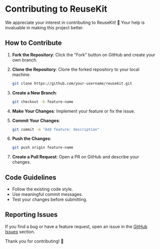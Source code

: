 # Contributing to ReuseKit

We appreciate your interest in contributing to ReuseKit! 🚀 Your help is invaluable in making this project better.

## How to Contribute

1. **Fork the Repository**: Click the "Fork" button on GitHub and create your own branch.
2. **Clone the Repository**: Clone the forked repository to your local machine.

   ```sh
   git clone https://github.com/your-username/reusekit.git
   ```
3. **Create a New Branch**:

   ```sh
   git checkout -b feature-name
   ```
4. **Make Your Changes**: Implement your feature or fix the issue.
5. **Commit Your Changes**:

   ```sh
   git commit -m "Add feature: description"
   ```
6. **Push the Changes**:

   ```sh
   git push origin feature-name
   ```
7. **Create a Pull Request**: Open a PR on GitHub and describe your changes.

## Code Guidelines

- Follow the existing code style.
- Use meaningful commit messages.
- Test your changes before submitting.

## Reporting Issues

If you find a bug or have a feature request, open an issue in the [GitHub Issues](#) section.

Thank you for contributing! 🎉
